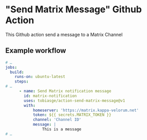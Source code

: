 # "Send Matrix Message" Github Action

This Github action send a message to a Matrix Channel

## Example workflow

````yaml
# …
jobs:
  build:
    runs-on: ubuntu-latest
    steps:
# …
      - name: Send Matrix notification message
        id: matrix-notification
        uses: tobiasge/action-send-matrix-message@v1
        with:
            homeserver: 'https://matrix.kappa-velorum.net'
            token: ${{ secrets.MATRIX_TOKEN }}
            channel: 'Channel ID'
            message: |
                This is a message
# …        
````
